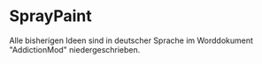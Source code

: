 # SprayPaint

Alle bisherigen Ideen sind in deutscher Sprache im Worddokument "AddictionMod" niedergeschrieben.
